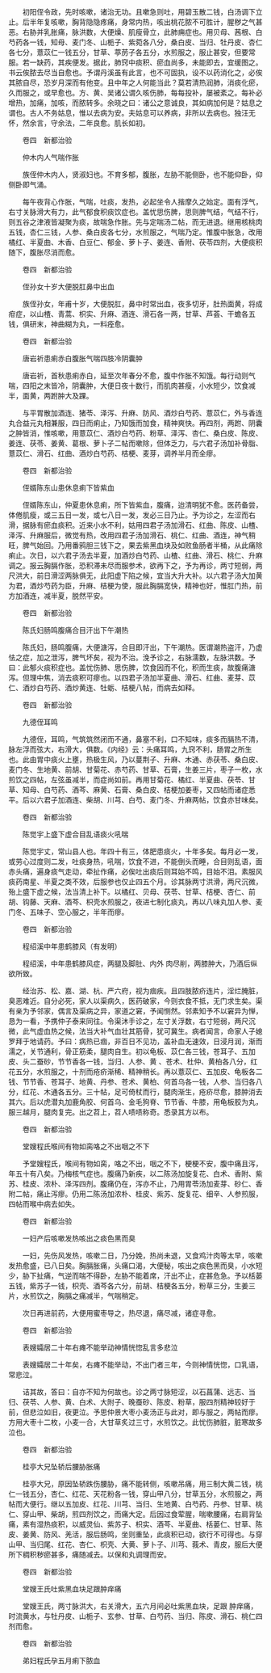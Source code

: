 <!-- { "loadSidebar": true } -->
　　初阳侄令政，先时咳嗽，诸治无功。且嗽急则吐，用碧玉散二钱，白汤调下立止。后半年复咳嗽，胸背隐隐疼痛，身常内热，咳出桃花脓不可胜计，腥秽之气甚恶。右胁并乳胀痛，脉洪数，大便燥、肌瘦骨立，此肺痈症也。用贝母、茜根、白芍药各一钱，知母、麦门冬、山栀子、紫菀各八分，桑白皮、当归、牡丹皮、杏仁各七分，薏苡仁一钱五分，甘草、葶苈子各五分，水煎服之，服止甚安，但要常服。若一缺药，其疾便发。据此，肺窍中痰积、瘀血尚多，未能即去，宜缓图之。书云俟脓去尽当自愈也。予谓丹溪虽有此言，也不可固执，设不以药消化之，必俟其脓自尽，恐岁月深而有他变。且中年之人何能当此？莫若清热润肺，消痰化瘀，久而服之，或早愈也。方、黄、吴诸公谓久咳伤肺，每每投补，屡被紊之。每补必增热，加痛，加咳，而脓转多。余晓之曰：诸公之意诚良，其如病加何是？姑息之谓也。古人不务姑息，惟以去病为安。夫姑息可以养病，非所以去病也。独汪无怀，然余言，守余法，二年良愈。肌长如初。

　　卷四　新都治验

　　仲木内人气喘作胀

　　族侄仲木内人，贤淑妇也。不育多郁，腹胀，左胁不能侧卧，也不能仰卧，仰侧卧即气涌。

　　每午夜背心作胀，气喘，吐痰，发热，必起坐令人揩摩久之始定。面有浮气，右寸关脉滑大有力，此气郁食积痰饮症也。盖忧思伤脾，思则脾气结，气结不行，则五谷之津液皆凝聚为痰，故喘急作胀。先与定喘汤二帖，而无进退。继用核桃肉五钱，杏仁三钱，人参、桑白皮各七分，水煎服之，气喘乃定。惟腹中胀急，改用橘红、半夏曲、木香、白豆仁、郁金、萝卜子、姜连、香附、茯苓四剂，大便痰积随下，腹胀尽消而愈。

　　卷四　新都治验

　　侄孙女十岁大便脱肛鼻中出血

　　族侄孙女，年甫十岁，大便脱肛，鼻中时常出血，夜多切牙，肚热面黄，将成疳症，以山楂、青蒿、枳实、升麻、酒连、滑石各一两，甘草、芦荟、干蟾各五钱，俱研末，神曲糊为丸，一料痊愈。

　　卷四　新都治验

　　唐岩祈患痢赤白腹胀气喘四肢冷阴囊肿

　　唐岩祈，首秋患痢赤白，延至次年春分不愈，腹中作胀不知饿。每行动则气喘，四阳之末皆冷，阴囊肿，大便日夜十数行，而肌肉甚瘦，小水短少，饮食减半，面黄，两跗肿大及踝。

　　与平胃散加酒连、猪苓、泽泻、升麻、防风、酒炒白芍药、薏苡仁，外与香连丸合益元丸相兼服，四日而痢止，乃知饿而加食，精神爽快。再四剂，两跗、阴囊之肿皆消，惟咳嗽，用薏苡仁、酒炒白芍药、粉草、泽泻、杏仁、桑白皮、陈皮、姜连、茯苓、姜黄、葛根、萝卜子二帖而嗽除，但体乏力，与六君子汤加补骨脂、薏苡仁、滑石、红曲、酒炒白芍药、桔梗、麦芽，调养半月而全瘳。

　　卷四　新都治验

　　侄婿陈东山患休息痢下皆紫血

　　侄婿陈东山，仲夏患休息痢，所下皆紫血，腹痛，迨清明犹不愈。医药备尝，体倦肌瘦，或三五日一发，或七八日一发，发必三日乃止。予为诊之，左涩而右滑，据脉有瘀血痰积。近来小水不利，姑用四君子汤加滑石、红曲、陈皮、山楂、泽泻、升麻服后，微觉有热，改用四君子汤加滑石、桃仁、红曲、酒连，神气稍旺，脾气始回。乃用番鸦胆三钱下之，果去紫黑血块及如败鱼肠者半桶，从此痛除痢止。次日，以六君子汤去半夏，加酒炒白芍药、山楂、红曲、滑石、桃仁、升麻调之。报云胸膈作胀，恐积滞未尽而服参术，欲再下之，予为再诊，两寸短弱，两尺洪大，前日滑涩两脉俱无，此阳虚下陷之候，宜当大升大补。以六君子汤大加黄 为君，酒炒芍药为臣，升麻、桔梗为使，服此胸膈宽快，精神也好，惟肛门热，前方加酒连，减半夏，脱然平安。

　　卷四　新都治验

　　陈氏妇肠鸣腹痛合目汗出下午潮热

　　陈氏妇，肠鸣腹痛，大便溏泻，合目即汗出，下午潮热。医谓潮热盗汗，乃虚怯之症，加之泄泻，脾气坏矣，视为不治。浼予诊之，右脉濡数，左脉洪数。予曰：此郁火痰积症也。盖忧伤肺、思伤脾，饮食因而不化，积而生痰，故腹痛溏泻。但理中焦，消去痰积可瘳也。以四君子汤加半夏曲、滑石、红曲、麦芽、苡仁、酒炒白芍药、酒炒黄连、牡蛎、桔梗八帖，而病去如释。

　　卷四　新都治验

　　九德侄耳鸣

　　九德侄，耳鸣，气筑筑然闭而不通，鼻塞不利，口不知味，痰多而膈热不清，脉左浮而弦大，右滑大，俱数。《内经》云：头痛耳鸣，九窍不利，肠胃之所生也。此由胃中痰火上壅，热极生风，乃以蔓荆子、升麻、木通、赤茯苓、桑白皮、麦门冬、生地黄、前胡、甘菊花、赤芍药、甘草、石膏，生姜三片，枣子一枚，水煎饮之四帖，左弦虽减半，而症尚如前。再用甘菊花、橘红、半夏曲、茯苓、甘草、知母、白芍药、酒芩、麻黄、石膏、桑白皮、桔梗加姜枣，又四帖而诸症悉平。后以六君子加酒连、柴胡、川芎、白芍、麦门冬、升麻两帖，饮食亦甘味矣。

　　卷四　新都治验

　　陈觉宇上盛下虚合目乱语痰火吼喘

　　陈觉宇丈，常山县人也。年四十有三，体肥患痰火，十年多矣。每月必一发，或劳心过度则二发，吐痰身热，吼喘，饮食不进，不能倒头而睡，合目则乱语，面赤头痛，遍身痰气走动，牵扯作痛，必俟吐出痰后则耳始不鸣，目始不泪。素服风痰药南星、半夏之类不效，后服参也仅止四五个月。诊其脉两寸洪滑，两尺沉微，殆上盛下虚之候，法当清上补下。以橘红、贝母、茯苓、甘草、桔梗、杏仁、前胡、钩藤、天麻、酒芩、枳壳水煎服之，夜进七制化痰丸，再以八味丸加人参、麦门冬、五味子、空心服之，半年而瘳。

　　卷四　新都治验

　　程绍溪中年患鹤膝风（有发明）

　　程绍溪，中年患鹤膝风症，两腿及脚肚、内外 肉尽削，两膝肿大，乃酒后纵欲所致。

　　经治苏、松、嘉、湖、杭、严六府，视为痼疾。且四肢脓疥连片，淫烂腌脏，臭恶难近。自分必死，家人以渠病久，医药破家，今则衣食不抵，无门求生矣。渠有亲为予邻家，偶言及渠病之异，家道之窘，予闻恻然。邻素知予不以窘异为惮，恳为一看，予携仲子泰来同往。令渠沐手诊之，左寸关浮数，右寸短弱，两尺沉微，此气虚血热之候，法当大补气血壮其筋骨，犹可冀生。病者闻言，命家人子媳罗拜于地请药。予曰：病热已痼，非百日不见功，盖补血无速效，日浸月润，渐而濡之，关节通利，骨正筋柔，腿肉自生。初以龟板、苡仁各三钱，苍耳子、五加皮、头二蚕砂，节节香各一钱，当归、人参、黄 、苍术、杜仲、黄柏各八分，红花五分，水煎服之，十剂而疮疥渐稀、精神稍长。再以薏苡仁、五加皮、龟板各二钱、节节香、苍耳子、地黄、丹参、苍术、黄柏、何首乌各一钱，人参、当归各八分，红花、木通各五分。三十帖，足可倚杖而行，腿肉渐生，疮疥尽愈，膝肿消去其六。后以虎潜丸加鹿角胶、何首乌、金毛狗脊、节节香、牛膝，用龟板胶为丸，服三越月，腿肉复完。出之苕上，苕人啧啧称奇。悉录其方以布。

　　卷四　新都治验

　　堂嫂程氏喉间有物如脔咯之不出咽之不下

　　予堂嫂程氏，喉间有物如脔，咯之不出，咽之不下，梗梗不安，腹中痛且泻，年五十有八矣。乃梅核气症也。腹痛乃新疾，以二陈汤加旋复花、白术、香附、紫苏、桂皮、浓朴、泽泻四剂。腹痛仍在，泻亦不止，乃用胃苓汤加麦芽、砂仁、香附二帖，痛止泻瘳。仍用二陈汤加浓朴、桂皮、紫苏、旋复花、细辛、人参煎服，四帖而喉中病去如失。

　　卷四　新都治验

　　一妇产后咳嗽发热咳出之痰色黑而臭

　　一妇，先伤风发热，咳嗽二日，乃分娩，热尚未退，又食鸡汁肉等太早，咳嗽发热愈盛，已八日矣。胸膈胀痛，头痛口渴，大便秘，咳出之痰色黑而臭，小水短少，胁下扯痛，气逆而喘不得卧，左胁不能着席，汗出不止，症甚危急。予以栝蒌五钱，紫苏子一钱，枳壳、酒芩各六分，前胡、桔梗各五分，粉草三分，生姜三片，水煎饮之，胸膈之痛减半，气喘稍定。

　　次日再进前药，大便用蜜枣导之，热尽退，痛尽减，诸症寻愈。

　　卷四　新都治验

　　表嫂孀居二十年右瘫不能举动神情恍惚乱言多悲泣

　　表嫂孀居二十年矣，右瘫不能举动，不出门者三年，今则神情恍惚，口乳语，常悲泣。

　　诘其故，答曰：自亦不知为何故也。诊之两寸脉短涩，以石菖蒲、远志、当归、茯苓、人参、黄、白术、大附子、晚蚕砂、陈皮、粉草，服四剂精神较好于前，但悲泣如旧，夜更泣。予思仲景大枣小麦汤正与此对，即与服之，两帖而瘳。方用大枣十二枚，小麦一合，大甘草炙过三寸，水煎饮之。此忧伤肺脏，脏寒故多泣也。

　　卷四　新都治验

　　桂亭大兄坠轿后腰胁胀痛

　　桂亭大兄，原因坠轿跌伤腰胁，痛不能转侧，咳嗽吊痛，用三制大黄二钱，桃仁一钱五分，杏仁、红花、天花粉各一钱，穿山甲八分，甘草五分，水煎服之，两帖而大便行。继以五加皮、红花、川芎、当归、生地黄、白芍药、丹参、甘草、桃仁、穿山甲、柴胡，煎四剂饮之，而痛大定。后因过食荤腥，喘嗽腰痛，右肩背坠痛，素有湿热痰积，以威灵仙、紫苏子、枳实、酒芩、半夏曲、栝蒌仁、甘草、陈皮、姜黄、防风、羌活，服后肠鸣，坐则重坠，此痰积已动，欲行不可得也。与穿山甲、当归尾、红花、杏仁、枳壳、大黄、萝卜子、川芎、莪术、青皮，服后大便所下稠积秽瘀甚多，痛随减去。以保和丸调理而安。

　　卷四　新都治验

　　堂嫂王氏吐紫黑血块足跟肿痒痛

　　堂嫂王氏，两寸脉洪大，右关滑大，五六月间必吐紫黑血块，足跟 肿痒痛，时流黄水，与牡丹皮、山栀子、玄参、甘草、白芍药、当归、陈皮、滑石、桃仁四剂而愈。

　　卷四　新都治验

　　弟妇程氏孕五月痢下脓血

